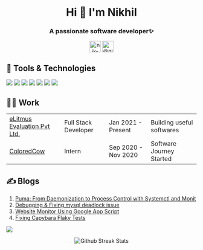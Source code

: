 <h1 align="center">Hi 👋 I'm Nikhil</h1>
<h3 align="center">A passionate software developer✨</h3>

<p align="center">
<a href="https://linkedin.com/in/nik-bhatt" target="_blank"><img align="center" src="https://cdn.jsdelivr.net/npm/simple-icons@3.0.1/icons/linkedin.svg" alt="nik-bhatt" height="30" width="30" /></a>
<a href="https://twitter.com/nick_bhtt" target="_blank"><img align="center" src="https://cdn.jsdelivr.net/npm/simple-icons@3.0.1/icons/twitter.svg" alt="@nick_bhatt" height="30" width="30" /></a>
</p>

## 🔧 Tools & Technologies
![](https://img.shields.io/badge/OS-Linux-informational?style=flat&logo=linux&logoColor=white&color=2bbc8a)
![](https://img.shields.io/badge/Editor-VSCode-informational?style=flat&logo=Visual-Studio-Code&logoColor=white&color=2bbc8a)
![](https://img.shields.io/badge/Code-JavaScript-informational?style=flat&logo=javascript&logoColor=white&color=2bbc8a)
![](https://img.shields.io/badge/Code-Python-informational?style=flat&logo=python&logoColor=white&color=2bbc8a)
![](https://img.shields.io/badge/Code-React-informational?style=flat&logo=react&logoColor=white&color=2bbc8a)
![](https://img.shields.io/badge/Code-Ruby-informational?style=flat&logo=ruby&logoColor=white&color=2bbc8a)
![](https://img.shields.io/badge/Code-Rails-informational?style=flat&logo=ruby&logoColor=white&color=2bbc8a)

## 🧑‍💻 Work

| | | | |
| ----- | ----- | ----- | ----- |
| <a href="https://www.elitmus.com" target="_blank">eLitmus Evaluation Pvt Ltd.</a> | Full Stack Developer | Jan 2021 - Present | Building useful softwares |
| <a href="https://coloredcow.com/" target="_blank">ColoredCow</a> | Intern | Sep 2020 - Nov 2020 | Software Journey Started |

## ✍ Blogs
1. <a href="https://www.elitmus.com/blog/technology/puma-from-daemonization-to-process-control-with-systemctl-and-monit/" target="_blank">Puma: From Daemonization to Process Control with Systemctl and Monit</a>
2. <a href="https://www.elitmus.com/blog/technology/debugging-and-fixing-mysql-deadlock-issue/" target="_blank">Debugging & Fixing mysql deadlock issue</a>
3. <a href="https://www.elitmus.com/blog/technology/website-monitor-using-google-app-script/" target="_blank">Website Monitor Using Google App Script</a>
4. <a href="https://www.elitmus.com/blog/technology/fixing-capybara-flaky-tests/" target="_blank">Fixing Capybara Flaky Tests</a>

![](https://komarev.com/ghpvc/?username=nikhilbhatt&color=dc143c&style=for-the-badge)
 
<p align="center">
<img src="https://github-readme-streak-stats.herokuapp.com/?user=nikhilbhatt" alt="Github Streak Stats">
</p>
